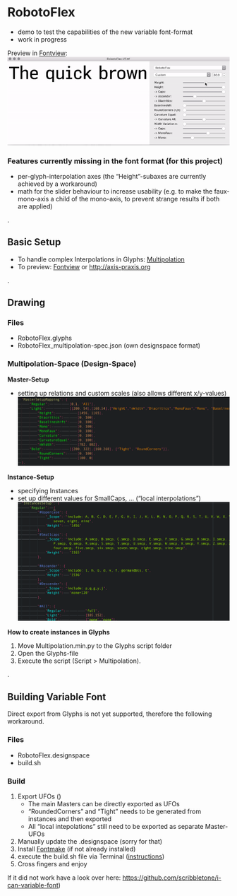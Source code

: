 # RobotoFlex
- demo to test the capabilities of the new variable font-format
- work in progress

Preview in [Fontview](https://github.com/googlei18n/fontview/releases):
![robotoflex preview](README_media/Preview.gif)

### Features currently missing in the font format (for this project)
- per-glyph-interpolation axes (the “Height”-subaxes are currently achieved by a workaround)
- math for the slider behaviour to increase usability (e.g. to make the faux-mono-axis a child of the mono-axis, to prevent strange results if both are applied) 


.

## Basic Setup
- To handle complex Interpolations in Glyphs: [Multipolation](0-install/)
- To preview: [Fontview](https://github.com/googlei18n/fontview/releases) or http://axis-praxis.org

.

## Drawing
### Files
- RobotoFlex.glyphs
- RobotoFlex_multipolation-spec.json (own designspace format)
		
### Multipolation-Space (Design-Space)
**Master-Setup**
- setting up relations and custom scales (also allows different x/y-values)
![robotoflex preview](README_media/Multipolation-JSON_MasterSetupMapping.png)

**Instance-Setup**
- specifying Instances
- set up different values for SmallCaps, ...  (“local interpolations”)
![robotoflex preview](README_media/Multipolation-JSON_GlyphSpecificInterpolations.png)

**How to create instances in Glyphs**
1. Move Multipolation.min.py to the Glyphs script folder
2. Open the Glyphs-file 
3. Execute the script (Script > Multipolation).

.

## Building Variable Font
Direct export from Glyphs is not yet supported, therefore the following workaround.

### Files
- RobotoFlex.designspace
- build.sh

### Build
1. Export UFOs ()
	- The main Masters can be directly exported as UFOs 
	- “RoundedCorners” and “Tight” needs to be generated from instances and then exported 
	- All “local intepolations” still need to be exported as separate Master-UFOs
2. Manually update the .designspace (sorry for that)
3. Install [Fontmake](https://github.com/googlei18n/fontmake) (if not already installed)
4. execute the build.sh file via Terminal ([instructions](https://apple.stackexchange.com/questions/235128/how-do-i-run-a-sh-or-command-file-in-terminal))
5. Cross fingers and enjoy

If it did not work have a look over here: https://github.com/scribbletone/i-can-variable-font)
